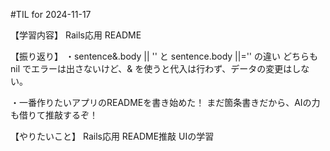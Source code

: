 #TIL for 2024-11-17

【学習内容】
Rails応用
README

【振り返り】
・sentence&.body || '' と sentence.body ||='' の違い
どちらも nil でエラーは出さないけど、& を使うと代入は行わず、データの変更はしない。

・一番作りたいアプリのREADMEを書き始めた！
まだ箇条書きだから、AIの力も借りて推敲するぞ！

【やりたいこと】
Rails応用
README推敲
UIの学習